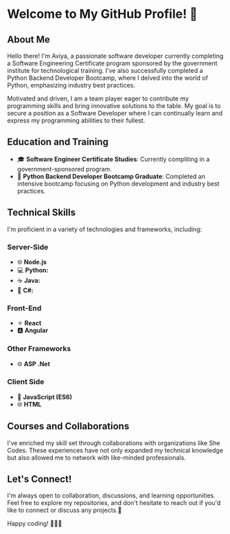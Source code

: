 # Welcome to My GitHub Profile! 👋

## About Me
Hello there! I'm Aviya, a passionate software developer currently completing a Software Engineering Certificate program sponsored by the government institute for technological training. I've also successfully completed a Python Backend Developer Bootcamp, where I delved into the world of Python, emphasizing industry best practices.

Motivated and driven, I am a team player eager to contribute my programming skills and bring innovative solutions to the table. My goal is to secure a position as a Software Developer where I can continually learn and express my programming abilities to their fullest.

## Education and Training
- 🎓 **Software Engineer Certificate Studies**: Currently compliting in a government-sponsored program.
- 🚀 **Python Backend Developer Bootcamp Graduate**: Completed an intensive bootcamp focusing on Python development and industry best practices.

## Technical Skills
I'm proficient in a variety of technologies and frameworks, including:

### Server-Side
- 🌐 **Node.js**
- 💻 **Python:**
- ☕ **Java:**
- 🎯 **C#:**
<!--  - 🔧 **C:**-->
<!--  - 🗡️ **C++:**-->
  
### Front-End
- ⚛️ **React**
- 🅰️ **Angular**

### Other Frameworks
- 🌐 **ASP .Net**

### Client Side
- 🚀 **JavaScript (ES6)**
- 🌐 **HTML**

## Courses and Collaborations
I've enriched my skill set through collaborations with organizations like She Codes. These experiences have not only expanded my technical knowledge but also allowed me to network with like-minded professionals.

## Let's Connect!
I'm always open to collaboration, discussions, and learning opportunities. Feel free to explore my repositories, and don't hesitate to reach out if you'd like to connect or discuss any projects.🚀

Happy coding! 👩‍💻🚀
